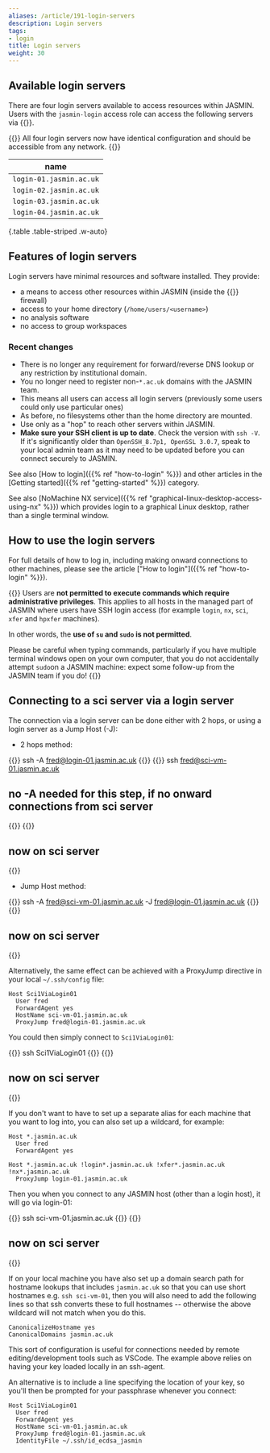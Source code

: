 ```yaml
---
aliases: /article/191-login-servers
description: Login servers
tags:
- login
title: Login servers
weight: 30
---
```


## Available login servers

There are four login servers available to access resources within JASMIN.
Users with the `jasmin-login` access role can access the following servers via
{{<abbr SSH>}}.

{{<alert type="info" >}}
All four login servers now have identical configuration and should be accessible from any network.
{{</alert>}}

name |
--- |
`login-01.jasmin.ac.uk` |
`login-02.jasmin.ac.uk` |
`login-03.jasmin.ac.uk` |
`login-04.jasmin.ac.uk` |
{.table .table-striped .w-auto}

## Features of login servers

Login servers have minimal resources and software installed. They provide:

- a means to access other resources within JASMIN (inside the {{<abbr STFC >}} firewall)
- access to your home directory (`/home/users/<username>`)
- no analysis software
- no access to group workspaces

### Recent changes

- There is no longer any requirement for forward/reverse DNS lookup or any restriction by
institutional domain.
- You no longer need to register non-`*.ac.uk` domains with the JASMIN team.
- This means all users can access all login servers (previously some users could only use particular ones)
- As before, no filesystems other than the home directory are mounted.
- Use only as a "hop" to reach other servers within JASMIN.
- **Make sure your SSH client is up to date**. Check the version with `ssh -V`. If
it's significantly older than `OpenSSH_8.7p1, OpenSSL 3.0.7`, speak to your local
admin team as it may need to be updated before you can connect securely to JASMIN.
  
See also [How to login]({{% ref "how-to-login" %}}) and other articles in the [Getting started]({{% ref "getting-started" %}}) category.

See also [NoMachine NX service]({{% ref "graphical-linux-desktop-access-using-nx" %}}) which provides login to a graphical Linux desktop, rather than a single terminal window.

## How to use the login servers

For full details of how to log in, including making onward connections to
other machines, please see the article ["How to login"]({{% ref "how-to-login" %}}).

{{<alert type="danger">}}
Users are **not permitted to execute commands which require
administrative privileges**. This applies to all hosts in the managed part of
JASMIN where users have SSH login access (for example `login`, `nx`,
`sci`, `xfer` and `hpxfer` machines).

In other words, the **use of `su` and `sudo` is not permitted**.

Please be careful when typing commands,
particularly if you have multiple terminal windows open on your own computer,
that you do not accidentally attempt `sudo`on a JASMIN machine: expect some
follow-up from the JASMIN team if you do!
{{</alert>}}

## Connecting to a sci server via a login server

The connection via a login server can be done either with 2 hops, or using a login server as a Jump Host (-J):

- 2 hops method:

{{<command user="user" host="localhost">}}
ssh -A fred@login-01.jasmin.ac.uk
{{</command>}}
{{<command user="fred" host="login-01">}}
ssh fred@sci-vm-01.jasmin.ac.uk
## no -A needed for this step, if no onward connections from sci server
{{</command>}}
{{<command user="fred" host="sci-vm-01">}}
## now on sci server
{{</command>}}

- Jump Host method:

{{<command user="user" host="localhost">}}
ssh -A fred@sci-vm-01.jasmin.ac.uk -J fred@login-01.jasmin.ac.uk
{{</command>}}
{{<command user="fred" host="sci-vm-01">}}
## now on sci server
{{</command>}}

Alternatively, the same effect can be achieved with a ProxyJump directive in your local `~/.ssh/config` file:

```config
Host Sci1ViaLogin01
  User fred
  ForwardAgent yes
  HostName sci-vm-01.jasmin.ac.uk
  ProxyJump fred@login-01.jasmin.ac.uk
```

You could then simply connect to `Sci1ViaLogin01`:

{{<command user="user" host="localhost">}}
ssh Sci1ViaLogin01
{{</command>}}
{{<command user="fred" host="sci-vm-01">}}
## now on sci server
{{</command>}}

If you don't want to have to set up a separate alias for each machine that you want to log into, you can also set up a wildcard, for example:

```config
Host *.jasmin.ac.uk
  User fred
  ForwardAgent yes

Host *.jasmin.ac.uk !login*.jasmin.ac.uk !xfer*.jasmin.ac.uk !nx*.jasmin.ac.uk
  ProxyJump login-01.jasmin.ac.uk
```

Then you when you connect to any JASMIN host (other than a login host), it will go via login-01:

{{<command user="user" host="localhost">}}
ssh sci-vm-01.jasmin.ac.uk
{{</command>}}
{{<command user="fred" host="sci-vm-01">}}
## now on sci server
{{</command>}}

If on your local machine you have also set up a domain search path for hostname lookups that includes `jasmin.ac.uk` so that you can use short hostnames e.g. `ssh sci-vm-01`, then you will also need to add the following lines so that ssh converts these to full hostnames -- otherwise the above wildcard will not match when you do this.

```config
CanonicalizeHostname yes
CanonicalDomains jasmin.ac.uk
```

This sort of configuration is useful for connections needed by remote editing/development tools such 
as VSCode. The example above relies on having your key loaded locally in an ssh-agent.

An alternative is to include a line specifying
the location of your key, so you'll then be prompted for your passphrase whenever you connect:

```config
Host Sci1ViaLogin01
  User fred
  ForwardAgent yes
  HostName sci-vm-01.jasmin.ac.uk
  ProxyJump fred@login-01.jasmin.ac.uk
  IdentityFile ~/.ssh/id_ecdsa_jasmin
```


